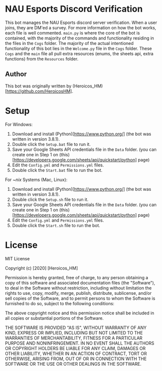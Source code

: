 # NAU Esports Discord Verification
This bot manages the NAU Esports discord server verification. When a user joins, they are DM'ed a survey.
For more information on how the bot works, each file is well commented.
`main.py` is where the core of the bot is contained, with the majority of the commands and functionality residing in the files in the `Cogs` folder.
The majority of the actual intentioned functionality of this bot lies in the `Welcome.py` file in the `Cogs` folder.
These `Cogs` and the `main` file all pull extra resources (enums, the sheets api, extra functions) from the `Resources` folder.

## Author
This bot was originally written by (Heroicos_HM)[https://github.com/HeroicosHM].

# Setup
For Windows:
  1. Download and install (Python)[https://www.python.org/] (the bot was written in version 3.8.1).
  1. Double click the `Setup.bat` file to run it.
  1. Save your Google Sheets API credentials file in the `Data` folder. (you can create one in Step 1 on (this)[https://developers.google.com/sheets/api/quickstart/python] page)
  1. Edit the `Config.yml` and `Permissions.yml` files.
  1. Double click the `Start.bat` file to run the bot.

For *~nix* Systems (Mac, Linux):
  1. Download and install (Python)[https://www.python.org/] (the bot was written in version 3.8.1).
  1. Double click the `Setup.sh` file to run it.
  1. Save your Google Sheets API credentials file in the `Data` folder. (you can create one in Step 1 on (this)[https://developers.google.com/sheets/api/quickstart/python] page)
  1. Edit the `Config.yml` and `Permissions.yml` files.
  1. Double click the `Start.sh` file to run the bot.

# License
MIT License

Copyright (c) [2020] [Heroicos_HM]

Permission is hereby granted, free of charge, to any person obtaining a copy
of this software and associated documentation files (the "Software"), to deal
in the Software without restriction, including without limitation the rights
to use, copy, modify, merge, publish, distribute, sublicense, and/or sell
copies of the Software, and to permit persons to whom the Software is
furnished to do so, subject to the following conditions:

The above copyright notice and this permission notice shall be included in all
copies or substantial portions of the Software.

THE SOFTWARE IS PROVIDED "AS IS", WITHOUT WARRANTY OF ANY KIND, EXPRESS OR
IMPLIED, INCLUDING BUT NOT LIMITED TO THE WARRANTIES OF MERCHANTABILITY,
FITNESS FOR A PARTICULAR PURPOSE AND NONINFRINGEMENT. IN NO EVENT SHALL THE
AUTHORS OR COPYRIGHT HOLDERS BE LIABLE FOR ANY CLAIM, DAMAGES OR OTHER
LIABILITY, WHETHER IN AN ACTION OF CONTRACT, TORT OR OTHERWISE, ARISING FROM,
OUT OF OR IN CONNECTION WITH THE SOFTWARE OR THE USE OR OTHER DEALINGS IN THE
SOFTWARE.
